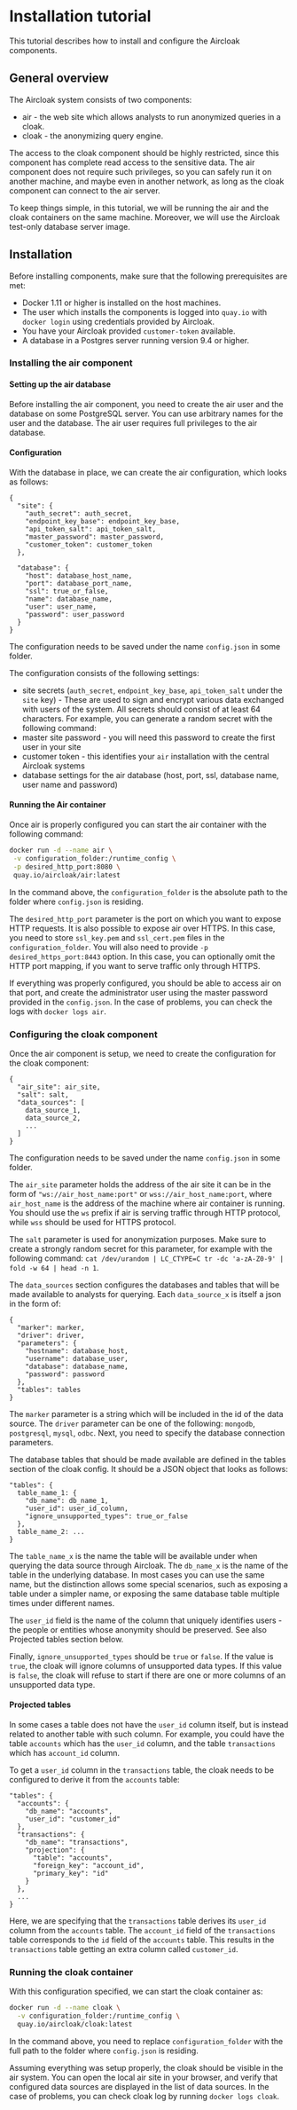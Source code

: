 # Installation tutorial

This tutorial describes how to install and configure the Aircloak components.

## General overview

The Aircloak system consists of two components:

- air - the web site which allows analysts to run anonymized queries in a cloak.
- cloak - the anonymizing query engine.

The access to the cloak component should be highly restricted, since this component has complete read access to the sensitive data. The air component does not require such privileges, so you can safely run it on another machine, and maybe even in another network, as long as the cloak component can connect to the air server.

To keep things simple, in this tutorial, we will be running the air and the cloak containers on the same machine. Moreover, we will use the Aircloak test-only database server image.

## Installation

Before installing components, make sure that the following prerequisites are met:

- Docker 1.11 or higher is installed on the host machines.
- The user which installs the components is logged into `quay.io` with `docker login` using credentials provided by Aircloak.
- You have your Aircloak provided `customer-token` available.
- A database in a Postgres server running version 9.4 or higher.

### Installing the air component

#### Setting up the air database

Before installing the air component, you need to create the air user and the database on some PostgreSQL server. You can use arbitrary names for the user and the database. The air user requires full privileges to the air database.

#### Configuration

With the database in place, we can create the air configuration, which looks as follows:

```
{
  "site": {
    "auth_secret": auth_secret,
    "endpoint_key_base": endpoint_key_base,
    "api_token_salt": api_token_salt,
    "master_password": master_password,
    "customer_token": customer_token
  },

  "database": {
    "host": database_host_name,
    "port": database_port_name,
    "ssl": true_or_false,
    "name": database_name,
    "user": user_name,
    "password": user_password
  }
}
```

The configuration needs to be saved under the name `config.json` in some folder.

The configuration consists of the following settings:

- site secrets (`auth_secret`, `endpoint_key_base`, `api_token_salt` under the `site` key) - These are used to sign and encrypt various data exchanged with users of the system. All secrets should consist of at least 64 characters. For example, you can generate a random secret with the following command:
- master site password - you will need this password to create the first user in your site
- customer token - this identifies your `air` installation with the central Aircloak systems
- database settings for the air database (host, port, ssl, database name, user name and password)


#### Running the Air container

Once air is properly configured you can start the air container with the following command:

```bash
docker run -d --name air \
 -v configuration_folder:/runtime_config \
 -p desired_http_port:8080 \
 quay.io/aircloak/air:latest
```

In the command above, the `configuration_folder` is the absolute path to the folder where `config.json` is residing.

The `desired_http_port` parameter is the port on which you want to expose HTTP requests. It is also possible to expose air over HTTPS. In this case, you need to store `ssl_key.pem` and `ssl_cert.pem` files in the `configuration_folder`. You will also need to provide `-p desired_https_port:8443` option. In this case, you can optionally omit the HTTP port mapping, if you want to serve traffic only through HTTPS.

If everything was properly configured, you should be able to access air on that port, and create the administrator user using the master password provided in the `config.json`. In the case of problems, you can check the logs with `docker logs air`.

### Configuring the cloak component

Once the air component is setup, we need to create the configuration for the cloak component:

```
{
  "air_site": air_site,
  "salt": salt,
  "data_sources": [
    data_source_1,
    data_source_2,
    ...
  ]
}
```

The configuration needs to be saved under the name `config.json` in some folder.

The `air_site` parameter holds the address of the air site it can be in the form of `"ws://air_host_name:port"` or `wss://air_host_name:port`, where `air_host_name` is the address of the machine where air container is running. You should use the `ws` prefix if air is serving traffic through HTTP protocol, while `wss` should be used for HTTPS protocol.

The `salt` parameter is used for anonymization purposes. Make sure to create a strongly random secret for this parameter, for example with the following command: `cat /dev/urandom | LC_CTYPE=C tr -dc 'a-zA-Z0-9' | fold -w 64 | head -n 1`.

The `data_sources` section configures the databases and tables that will be made available to analysts for querying. Each `data_source_x` is itself a json in the form of:

```
{
  "marker": marker,
  "driver": driver,
  "parameters": {
    "hostname": database_host,
    "username": database_user,
    "database": database_name,
    "password": password
  },
  "tables": tables
}
```
The `marker` parameter is a string which will be included in the id of the data source. The `driver` parameter can be one of the following: `mongodb`, `postgresql`, `mysql`, `odbc`. Next, you need to specify the database connection parameters.

The database tables that should be made available are defined in the tables section of the cloak config. It should be a JSON object that looks as follows:

```
"tables": {
  table_name_1: {
    "db_name": db_name_1,
    "user_id": user_id_column,
    "ignore_unsupported_types": true_or_false
  },
  table_name_2: ...
}
```

The `table_name_x` is the name the table will be available under when querying the data source through Aircloak. The `db_name_x` is the name of the table in the underlying database. In most cases you can use the same name, but the distinction allows some special scenarios, such as exposing a table under a simpler name, or exposing the same database table multiple times under different names.

The `user_id` field is the name of the column that uniquely identifies users - the people or entities whose anonymity should be preserved. See also Projected tables section below.

Finally, `ignore_unsupported_types` should be `true` or `false`. If the value is `true`, the cloak will ignore columns of unsupported data types. If this value is `false`, the cloak will refuse to start if there are one or more columns of an unsupported data type.

#### Projected tables

In some cases a table does not have the `user_id` column itself, but is instead related to another table with such column. For example, you could have the table `accounts` which has the `user_id` column, and the table `transactions` which has `account_id` column.

To get a `user_id` column in the `transactions` table, the cloak needs to be configured to derive it from the `accounts` table:

```
"tables": {
  "accounts": {
    "db_name": "accounts",
    "user_id": "customer_id"
  },
  "transactions": {
    "db_name": "transactions",
    "projection": {
      "table": "accounts",
      "foreign_key": "account_id",
      "primary_key": "id"
    }
  },
  ...
}
```

Here, we are specifying that the `transactions` table derives its `user_id` column from the `accounts` table. The `account_id` field of the `transactions` table corresponds to the `id` field of the `accounts` table. This results in the `transactions` table getting an extra column called `customer_id`.

### Running the cloak container

With this configuration specified, we can start the cloak container as:

```bash
docker run -d --name cloak \
  -v configuration_folder:/runtime_config \
  quay.io/aircloak/cloak:latest
```

In the command above, you need to replace `configuration_folder` with the full path to the folder where `config.json` is residing.

Assuming everything was setup properly, the cloak should be visible in the air system. You can open the local air site in your browser, and verify that configured data sources are displayed in the list of data sources. In the case of problems, you can check cloak log by running `docker logs cloak`.
